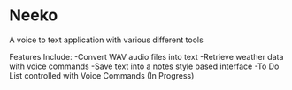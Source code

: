 # Neeko 
A voice to text application with various different tools 

Features Include: 
-Convert WAV audio files into text
-Retrieve weather data with voice commands
-Save text into a notes style based interface
-To Do List controlled with Voice Commands (In Progress)
